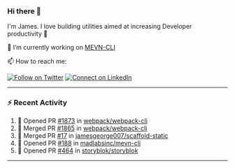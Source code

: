 ### Hi there 👋

I'm James. I love building utilities aimed at increasing Developer productivity :raised_hands: 

🔭 I’m currently working on [MEVN-CLI](https://github.com/madlabsinc/mevn-cli)

📫 How to reach me:

[![Follow on Twitter](https://img.shields.io/badge/--twitter?label=Twitter&logo=Twitter&style=social)](https://twitter.com/james_madhacks) [![Connect on LinkedIn](https://img.shields.io/badge/--linkedin?label=LinkedIn&logo=LinkedIn&style=social)](https://www.linkedin.com/in/jamesgeorge007)

---

### :zap: Recent Activity

<!--START_SECTION:activity-->
1. 💪 Opened PR [#1873](https://github.com/webpack/webpack-cli/pull/1873) in [webpack/webpack-cli](https://github.com/webpack/webpack-cli)
2. 🎉 Merged PR [#1865](https://github.com/webpack/webpack-cli/pull/1865) in [webpack/webpack-cli](https://github.com/webpack/webpack-cli)
3. 🎉 Merged PR [#17](https://github.com/jamesgeorge007/scaffold-static/pull/17) in [jamesgeorge007/scaffold-static](https://github.com/jamesgeorge007/scaffold-static)
4. 💪 Opened PR [#188](https://github.com/madlabsinc/mevn-cli/pull/188) in [madlabsinc/mevn-cli](https://github.com/madlabsinc/mevn-cli)
5. 💪 Opened PR [#464](https://github.com/storyblok/storyblok/pull/464) in [storyblok/storyblok](https://github.com/storyblok/storyblok)
<!--END_SECTION:activity-->

---

<!--
**jamesgeorge007/jamesgeorge007** is a ✨ _special_ ✨ repository because its `README.md` (this file) appears on your GitHub profile.

Here are some ideas to get you started:

- 🌱 I’m currently learning ...
- 👯 I’m looking to collaborate on ...
- 🤔 I’m looking for help with ...
- 💬 Ask me about ...
- 😄 Pronouns: ...
- ⚡ Fun fact: ...
-->
